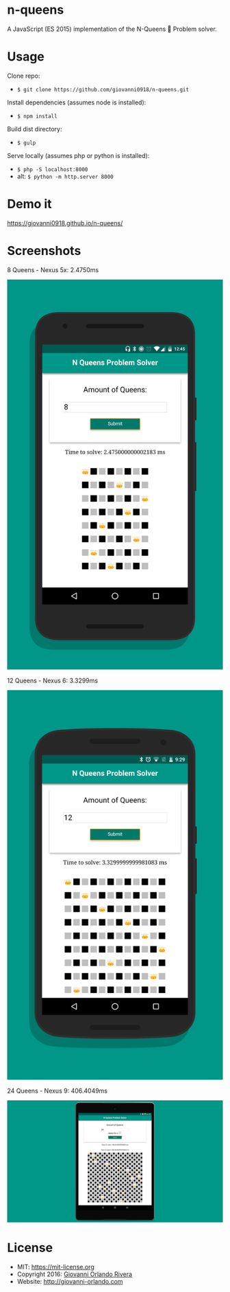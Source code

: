 # n-queens
A JavaScript (ES 2015) implementation of the N-Queens 👑 Problem solver.

# Usage
Clone repo:
- `$ git clone https://github.com/giovanni0918/n-queens.git`

Install dependencies (assumes node is installed):
- `$ npm install`

Build dist directory:
- `$ gulp`

Serve locally (assumes php or python is installed):
- `$ php -S localhost:8000`
- alt: `$ python -m http.server 8000`

# Demo it
<https://giovanni0918.github.io/n-queens/>

# Screenshots

8 Queens - Nexus 5x: 2.4750ms

![8 Queens - Nexus 5x](images/screenshots/8-queens--Nexus5x.png)

12 Queens - Nexus 6: 3.3299ms

![12 Queens - Nexus 6](images/screenshots/12-queens--Nexus6.png)

24 Queens - Nexus 9: 406.4049ms

![24 Queens - Nexus 9](images/screenshots/24-queens--Nexus9.png)

# License
- MIT: <https://mit-license.org>
- Copyright 2016: [Giovanni Orlando Rivera](https://github.com/giovanni0918)
- Website: <http://giovanni-orlando.com>

